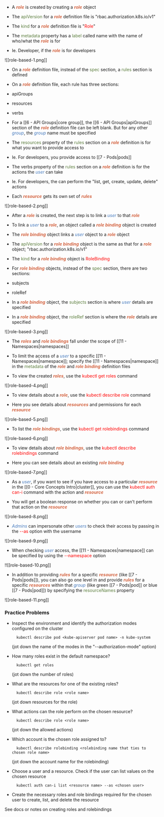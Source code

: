 - A <b><i><span style="color:#d46644">role</span></i></b> is created by creating a <b><i><span style="color:#d46644">role</span></i></b> object

- The <span style="color:#5c7e3e">apiVersion</span> for a <b><i><span style="color:#d46644">role</span></i></b> definition file is "rbac.authorization.k8s.io/v1"

- The <span style="color:#5c7e3e">kind</span> for a <b><i><span style="color:#d46644">role</span></i></b> definition file is "<span style="color:red">Role</span>"

- The <span style="color:#5c7e3e">metadata</span> property has a <span style="color:#5c7e3e">label</span> called name with the name of who/what the <b><i><span style="color:#d46644">role</span></i></b> is for

- Ie. Developer, if the <b><i><span style="color:#d46644">role</span></i></b> is for developers

![[role-based-1.png]]

- On a <b><i><span style="color:#d46644">role</span></i></b> definition file, instead of the <span style="color:#5c7e3e">spec</span> section, a <span style="color:#5c7e3e">rules</span> section is defined

- On a <b><i><span style="color:#d46644">role</span></i></b> definition file, each rule has three sections:

- apiGroups
- resources
- verbs

- For a [[6 - API Groups|core group]], the [[6 - API Groups|apiGroups]] section of the <b><i><span style="color:#d46644">role</span></i></b> definition file can be left blank. But for any other <i><span style="color:#477bbe">group</span></i>, the <i><span style="color:#477bbe">group</span></i> name must be specified

- The <span style="color:#5c7e3e">resources</span> property of the <span style="color:#5c7e3e">rules</span> section on a <b><i><span style="color:#d46644">role</span></i></b> definition is for what you want to provide access to

- Ie. For developers, you provide access to [[7 - Pods|pods]]

- The verbs property of the <span style="color:#5c7e3e">rules</span> section on a <b><i><span style="color:#d46644">role</span></i></b> definition is for the actions the <i><span style="color:#477bbe">user</span></i> can take

- Ie. For developers, the can perform the "list, get, create, update, delete" actions

- Each <b><i><span style="color:#d46644">resource</span></i></b> gets its own set of <b><i><span style="color:#d46644">rules</span></i></b>

![[role-based-2.png]]

- After a <b><i><span style="color:#d46644">role</span></i></b> is created, the next step is to link a <i><span style="color:#477bbe">user</span></i> to that <b><i><span style="color:#d46644">role</span></i></b>

- To link a <i><span style="color:#477bbe">user</span></i> to a <b><i><span style="color:#d46644">role</span></i></b>, an object called a <b><i><span style="color:#d46644">role binding</span></i></b> object is created

- The <b><i><span style="color:#d46644">role binding</span></i></b> object links a <i><span style="color:#477bbe">user</span></i> object to a <b><i><span style="color:#d46644">role</span></i></b> object

- The <span style="color:#5c7e3e">apiVersion</span> for a <b><i><span style="color:#d46644">role binding</span></i></b> object is the same as that for a <b><i><span style="color:#d46644">role</span></i></b> object; "rbac.authorization.k8s.io/v1"

- The <span style="color:#5c7e3e">kind</span> for a <b><i><span style="color:#d46644">role binding</span></i></b> object is <span style="color:red">RoleBinding</span>

- For <b><i><span style="color:#d46644">role binding</span></i></b> objects, instead of the <span style="color:#5c7e3e">spec</span> section, there are two sections:

- subjects
- roleRef

- In a <b><i><span style="color:#d46644">role binding</span></i></b> object, the <span style="color:#5c7e3e">subjects</span> section is where <i><span style="color:#477bbe">user</span></i> details are specified

- In a <b><i><span style="color:#d46644">role binding</span></i></b> object, the <span style="color:#5c7e3e">roleRef</span> section is where the <b><i><span style="color:#d46644">role</span></i></b> details are specified

![[role-based-3.png]]

- The <b><i><span style="color:#d46644">roles</span></i></b> and <b><i><span style="color:#d46644">role bindings</span></i></b> fall under the scope of [[11 - Namespaces|namespaces]]

- To limit the access of a <i><span style="color:#477bbe">user</span></i> to a specific [[11 - Namespaces|namespace]]; specify the [[11 - Namespaces|namespace]] in the <span style="color:#5c7e3e">metadata</span> of the <b><i><span style="color:#d46644">role</span></i></b> and <b><i><span style="color:#d46644">role binding</span></i></b> definition files

- To view the created <b><i><span style="color:#d46644">roles</span></i></b>, use the <span style="color:red">kubectl get roles</span> command

![[role-based-4.png]]

- To view details about a <b><i><span style="color:#d46644">role</span></i></b>, use the <span style="color:red">kubectl describe role</span> command

- Here you see details about <b><i><span style="color:#d46644">resources</span></i></b> and permissions for each <b><i><span style="color:#d46644">resource</span></i></b>

![[role-based-5.png]]

- To list the <b><i><span style="color:#d46644">role bindings</span></i></b>, use the <span style="color:red">kubectl get rolebindings</span> command

![[role-based-6.png]]

- To view details about <b><i><span style="color:#d46644">role bindings</span></i></b>, use the <span style="color:red">kubectl describe rolebindings</span> command

- Here you can see details about an existing <b><i><span style="color:#d46644">role binding</span></i></b>

![[role-based-7.png]]

- As a <i><span style="color:#477bbe">user</span></i>, if you want to see if you have access to a particular <b><i><span style="color:#d46644">resource</span></i></b> in the [[0 - Core Concepts Intro|cluster]], you can use the <span style="color:red">kubectl auth can-i</span> command with the action and <b><i><span style="color:#d46644">resource</span></i></b>

- You will get a boolean response on whether you can or can't perform that action on the <b><i><span style="color:#d46644">resource</span></i></b>

![[role-based-8.png]]

- <i><span style="color:#477bbe">Admins</span></i> can impersonate other <i><span style="color:#477bbe">users</span></i> to check their access by passing in the <span style="color:red">--as</span> option with the username

![[role-based-9.png]]

- When checking <i><span style="color:#477bbe">user</span></i> access, the [[11 - Namespaces|namespace]] can be specified by using the <span style="color:red">--namespace</span> option

!![[role-based-10.png]]

- In addition to providing <b><i><span style="color:#d46644">rules</span></i></b> for a specific <b><i><span style="color:#d46644">resource</span></i></b> (like [[7 - Pods|pods]]), you can also go one level in and provide <b><i><span style="color:#d46644">rules</span></i></b> for a specific <b><i><span style="color:#d46644">resources</span></i></b> within that <i><span style="color:#477bbe">group</span></i> (like green [[7 - Pods|pod]] or blue [[7 - Pods|pod]]) by specifying the <span style="color:#5c7e3e">resourceNames</span> property

![[role-based-11.png]]

### Practice Problems

- Inspect the environment and identify the authorization modes configured on the cluster

		kubectl describe pod <kube-apiserver pod name> -n kube-system

	(jot down the name of the modes in the "--authorization-mode" option)

- How many roles exist in the default namespace?

		kubectl get roles

	(jot down the number of roles)

- What are the resources for one of the existing roles?

		kubectl describe role <role name>

	(jot down resources for the role)

- What actions can the role perform on the chosen resource?

		kubectl describe role <role name>

	(jot down the allowed actions)

- Which account is the chosen role assigned to?

		kubectl describe rolebinding <rolebinding name that ties to chosen role name>

	(jot down the account name for the rolebinding)

- Choose a user and a resource. Check if the user can list values on the chosen resource

		kubectl auth can-i list <resource name> --as <chosen user>

- Create the necessary roles and role bindings required for the chosen user to create, list, and delete the resource

See docs or notes on creating roles and rolebindings